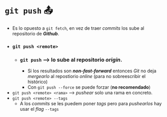 # `git push` 📤

- Es lo opuesto a `git fetch`, en vez de traer _commits_ los sube al repositorio de **_Github_**.
- ### `git push <remote>`
  - ### `git push` --> lo sube al repositorio _origin_.
    - Si los resultados son **_non-fast-forward_** entonces _Git_ no deja _mergearlo_ al repostiorio _online_ (para no sobreescribir el histórico)
    - Con `git push --force` se puede forzar (**no recomendado**)
- `git push <remote> <rama>` --> _pushear_ solo una rama en concreto.
- `git push <remote> --tags`
  - A los _commits_ se les puedem poner _tags_ pero para _pushearlos_ hay usar el _flag_ `--tags`
